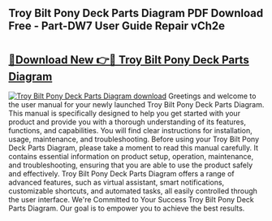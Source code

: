 ## Troy Bilt Pony Deck Parts Diagram PDF Download Free - Part-DW7 User Guide Repair vCh2e

# <h2><a href="http://dfoozml.blite.top/?on=Troy+Bilt+Pony+Deck+Parts+Diagram">🔗Download New 👉🔴 Troy Bilt Pony Deck Parts Diagram</a></h2>

[![Troy Bilt Pony Deck Parts Diagram download](https://i.imgur.com/lujVjoI.png)](http://dfoozml.blite.top/?on=Troy+Bilt+Pony+Deck+Parts+Diagram)
Greetings and welcome to the user manual for your newly launched Troy Bilt Pony Deck Parts Diagram. This manual is specifically designed to help you get started with your product and provide you with a thorough understanding of its features, functions, and capabilities. You will find clear instructions for installation, usage, maintenance, and troubleshooting. Before using your Troy Bilt Pony Deck Parts Diagram, please take a moment to read this manual carefully. It contains essential information on product setup, operation, maintenance, and troubleshooting, ensuring that you are able to use the product safely and effectively. Troy Bilt Pony Deck Parts Diagram offers a range of advanced features, such as virtual assistant, smart notifications, customizable shortcuts, and automated tasks, all easily controlled through the user interface. We're Committed to Your Success Troy Bilt Pony Deck Parts Diagram. Our goal is to empower you to achieve the best results.
